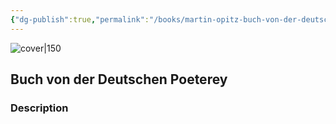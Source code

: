 ```yaml
---
{"dg-publish":true,"permalink":"/books/martin-opitz-buch-von-der-deutschen-poeterey/","title":"\"Buch von der Deutschen Poeterey\"","tags":["classic","poetry","non-fiction"]}
---
```




![cover|150](https://cdn.thestorygraph.com/o5vf7f3ezbnpf4e50dva65esav53)

## Buch von der Deutschen Poeterey

### Description


```